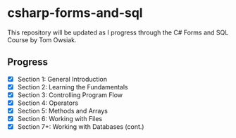 # csharp-forms-and-sql
This repository will be updated as I progress through the C# Forms and SQL Course by Tom Owsiak.

## Progress
- [x] Section 1:	General Introduction
- [x] Section 2:	Learning the Fundamentals
- [x] Section 3:	Controlling Program Flow
- [x] Section 4:	Operators
- [x] Section 5:	Methods and Arrays
- [x] Section 6:	Working with Files
- [x] Section 7+:	Working with Databases (cont.)